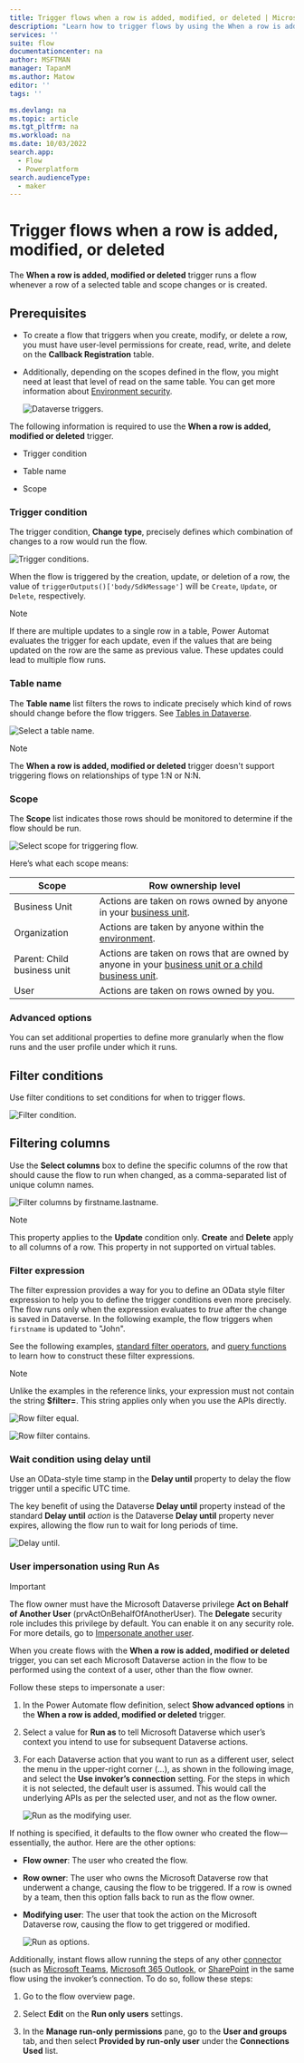 ```yaml
---
title: Trigger flows when a row is added, modified, or deleted | Microsoft Docs
description: "Learn how to trigger flows by using the When a row is added, modified, or deleted trigger."
services: ''
suite: flow
documentationcenter: na
author: MSFTMAN
manager: TapanM
ms.author: Matow
editor: ''
tags: ''

ms.devlang: na
ms.topic: article
ms.tgt_pltfrm: na
ms.workload: na
ms.date: 10/03/2022
search.app: 
  - Flow
  - Powerplatform
search.audienceType: 
  - maker
---
```


# Trigger flows when a row is added, modified, or deleted

The **When a row is added, modified or deleted** trigger runs a flow whenever a row of a selected table and scope changes or is created.

## Prerequisites

- To create a flow that triggers when you create, modify, or delete a row, you must have user-level permissions for create, read, write, and delete on the **Callback Registration** table.

- Additionally, depending on the scopes defined in the flow, you might need at least that level of read on the same table. You can get more information about [Environment security](/power-platform/admin/database-security).

   ![Dataverse triggers.](../media/create-update-delete-trigger/triggers.png "Dataverse triggers")

The following information is required to use the **When a row is added, modified or deleted** trigger.

- Trigger condition

- Table name

- Scope

### Trigger condition

The trigger condition, **Change type**, precisely defines which combination of changes to a row would run the flow.

   ![Trigger conditions.](../media/create-update-delete-trigger/2.png "Trigger conditions")

When the flow is triggered by the creation, update, or deletion of a row, the value of `triggerOutputs()['body/SdkMessage']` will be `Create`, `Update`, or `Delete`, respectively.

>[!NOTE]
> If there are multiple updates to a single row in a table, Power Automat evaluates the trigger for each update, even if the values that are being updated on the row are the same as previous value. These updates could lead to multiple flow runs. 

### Table name

The **Table name** list filters the rows to indicate precisely which kind of rows should change before the flow triggers. See [Tables in Dataverse](/powerapps/maker/common-data-service/entity-overview).

   ![Select a table name.](../media/create-update-delete-trigger/created-modified-deleted.png "Select a table name")

>[!NOTE]
> The **When a row is added, modified or deleted** trigger doesn't support triggering flows on relationships of type 1:N or N:N.

### Scope

The **Scope** list indicates those rows should be monitored to determine if the flow should be run.

   ![Select scope for triggering flow.](../media/create-update-delete-trigger/scope.png "Select scope for triggering flow")

Here’s what each scope means:

|**Scope**| **Row ownership level** |
|---------| ----------------------- |
|Business Unit               | Actions are taken on rows owned by anyone in your [business unit](/power-platform/admin/wp-security-cds#business-units). |
| Organization       | Actions are taken by anyone within the [environment](/power-platform/admin/environments-overview).  |
| Parent: Child business unit | Actions are taken on rows that are owned by anyone in your [business unit or a child business unit](/power-platform/admin/wp-security-cds#business-units). |
| User                        | Actions are taken on rows owned by you. |

### Advanced options

You can set additional properties to define more granularly when the flow runs and the user profile under which it runs.

## Filter conditions

Use filter conditions to set conditions for when to trigger flows.

   ![Filter condition.](../media/create-update-delete-trigger/filter-conditions.png "Filter condition")

## Filtering columns

Use the **Select columns** box to define the specific columns of the row that should cause the flow to run when changed, as a comma-separated list of unique column names.

   ![Filter columns by firstname.lastname.](../media/create-update-delete-trigger/filter-columns.png "Filter columns by firstname.lastname")

>[!NOTE]
>This property applies to the **Update** condition only. **Create** and **Delete** apply to all columns of a row.
>This property in not supported on virtual tables.

### Filter expression

The filter expression provides a way for you to define an OData style filter expression to help you to define the trigger conditions even more precisely. The flow runs only when the expression evaluates to *true* after the change is saved in Dataverse. In the following example, the flow triggers when `firstname` is updated to "John".

See the following examples, [standard filter operators](/powerapps/developer/common-data-service/webapi/query-data-web-api#standard-filter-operators),
and [query functions](/powerapps/developer/common-data-service/webapi/query-data-web-api#standard-query-functions) to learn how to construct these filter expressions.

>[!NOTE]
>Unlike the examples in the reference links, your expression must not contain the string **$filter=**. This string applies only when you use the APIs directly.

   ![Row filter equal.](../media/create-update-delete-trigger/row-filter.png)

   ![Row filter contains.](../media/create-update-delete-trigger/row-filter-contains.png)

### Wait condition using delay until

Use an OData-style time stamp in the **Delay until** property to delay the flow trigger until a specific UTC time.

The key benefit of using the Dataverse **Delay until** property instead of the standard **Delay until** *action* is the Dataverse **Delay until** property never expires, allowing the flow run to wait for long periods of time.

   ![Delay until.](../media/create-update-delete-trigger/delay-until.png "Delay until")

### User impersonation using Run As

>[!IMPORTANT]
>The flow owner must have the Microsoft Dataverse privilege **Act on Behalf of Another User** (prvActOnBehalfOfAnotherUser). The **Delegate** security role includes this privilege by default. You can enable it on any security role. For more details, go to [Impersonate another user](/powerapps/developer/common-data-service/impersonate-another-user).

When you create flows with the **When a row is added, modified or deleted** trigger, you can set each Microsoft Dataverse action in the flow to be performed using the context of a user, other than the flow owner.

Follow these steps to impersonate a user:

1. In the Power Automate flow definition, select **Show advanced options** in the **When a row is added, modified or deleted** trigger.

1. Select a value for **Run as** to tell Microsoft Dataverse which user’s context you intend to use for subsequent Dataverse actions.

1. For each Dataverse action that you want to run as a different user, select the menu in the upper-right corner (...), as shown in the following image, and select the **Use invoker’s connection** setting. For the steps in which it is not selected, the default user is assumed. This would call the underlying APIs as per the selected user, and not as the flow owner.

   ![Run as the modifying user.](../media/create-update-delete-trigger/run-as.png "Run as the modifying user")

If nothing is specified, it defaults to the flow owner who created the flow&mdash;essentially, the author. Here are the other options:

- **Flow owner**: The user who created the flow.

- **Row owner**: The user who owns the Microsoft Dataverse row that underwent a change, causing the flow to be triggered. If a row is owned by a team, then this option falls back to run as the flow owner.

- **Modifying user**: The user that took the action on the Microsoft Dataverse row, causing the flow to get triggered or modified.

    ![Run as options.](../media/create-update-delete-trigger/11.png "Run as options")

Additionally, instant flows allow running the steps of any other [connector](/connectors/) (such as [Microsoft Teams](/connectors/teams/), [Microsoft 365
Outlook](/connectors/office365/), or [SharePoint](/connectors/sharepointonline/) in the same flow using the invoker’s connection. To do so, follow these steps:

1. Go to the flow overview page.

1. Select **Edit** on the **Run only users** settings.

1. In the **Manage run-only permissions** pane, go to the **User and groups** tab, and then select **Provided by run-only user** under the **Connections Used** list.
